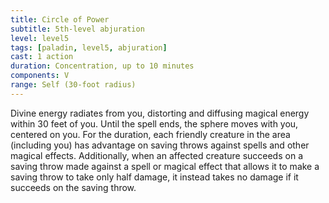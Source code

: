 ```yaml
---
title: Circle of Power
subtitle: 5th-level abjuration
level: level5
tags: [paladin, level5, abjuration]
cast: 1 action
duration: Concentration, up to 10 minutes
components: V
range: Self (30-foot radius)
---
```

Divine energy radiates from you, distorting and diffusing magical energy within 30 feet of you. Until the spell ends, the sphere moves with you, centered on you. For the duration, each friendly creature in the area (including you) has advantage on saving throws against spells and other magical effects. Additionally, when an affected creature succeeds on a saving throw made against a spell or magical effect that allows it to make a saving throw to take only half damage, it instead takes no damage if it succeeds on the saving throw.
